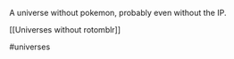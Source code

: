 A universe without pokemon, probably even without the IP.

[[Universes without rotomblr]]

#universes 